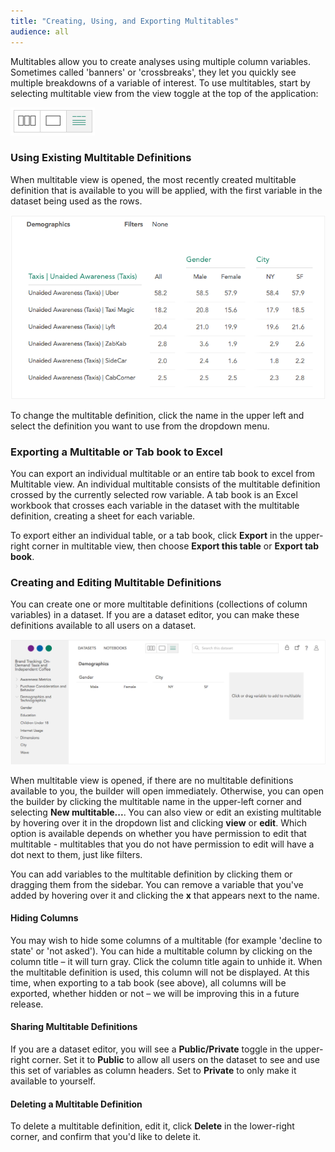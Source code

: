 ```yaml
---
title: "Creating, Using, and Exporting Multitables"
audience: all
---
```


Multitables allow you to create analyses using multiple column variables. Sometimes called 'banners' or 'crossbreaks', they let you quickly see multiple breakdowns of a variable of interest. To use multitables, start by selecting multitable view from the view toggle at the top of the application:

![](images/MultitableToggle.png)

### Using Existing Multitable Definitions

When multitable view is opened, the most recently created multitable definition that is available to you will be applied, with the first variable in the dataset being used as the rows. 

![](images/Multitable.png)

To change the multitable definition, click the name in the upper left and select the definition you want to use from the dropdown menu.

### Exporting a Multitable or Tab book to Excel

You can export an individual multitable or an entire tab book to excel from Multitable view. An individual multitable consists of the multitable definition crossed by the currently selected row variable. A tab book is an Excel workbook that crosses each variable in the dataset with the multitable definition, creating a sheet for each variable.

To export either an individual table, or a tab book, click **Export** in the upper-right corner in multitable view, then choose **Export this table** or **Export tab book**. 

### Creating and Editing Multitable Definitions

You can create one or more multitable definitions (collections of column variables) in a dataset. If you are a dataset editor, you can make these definitions available to all users on a dataset.

![](images/MultitableDefinition.png)

When multitable view is opened, if there are no multitable definitions available to you, the builder will open immediately. Otherwise, you can open the builder by clicking the multitable name in the upper-left corner and selecting **New multitable...**. You can also view or edit an existing multitable by hovering over it in the dropdown list and clicking **view** or **edit**. Which option is available depends on whether you have permission to edit that multitable - multitables that you do not have permission to edit will have a dot next to them, just like filters.

You can add variables to the multitable definition by clicking them or dragging them from the sidebar. You can remove a variable that you've added by hovering over it and clicking the **x** that appears next to the name.

#### Hiding Columns

You may wish to hide some columns of a multitable (for example 'decline to state' or 'not asked'). You can hide a multitable column by clicking on the column title – it will turn gray. Click the column title again to unhide it. When the multitable definition is used, this column will not be displayed. At this time, when exporting to a tab book (see above), all columns will be exported, whether hidden or not – we will be improving this in a future release.

#### Sharing Multitable Definitions

If you are a dataset editor, you will see a **Public/Private** toggle in the upper-right corner. Set it to **Public** to allow all users on the dataset to see and use this set of variables as column headers. Set to **Private** to only make it available to yourself.

#### Deleting a Multitable Definition

To delete a multitable definition, edit it, click **Delete** in the lower-right corner, and confirm that you'd like to delete it.